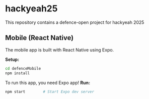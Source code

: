 # hackyeah25

This repository contains a defence-open project for hackyeah 2025

## Mobile (React Native)

The mobile app is built with React Native using Expo.

**Setup:**
```bash
cd defenceMobile
npm install
```

To run this app, you need Expo app!
**Run:**
```bash
npm start        # Start Expo dev server
```
